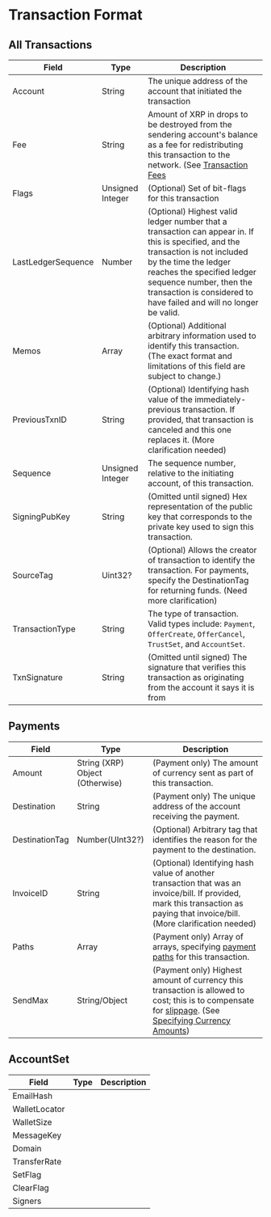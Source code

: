 # Transaction Format #

## All Transactions

| Field | Type | Description |
|-------|------|-------------|
| Account | String | The unique address of the account that initiated the transaction |
| Fee | String | Amount of XRP in drops to be destroyed from the sendering account's balance as a fee for redistributing this transaction to the network. (See [Transaction Fees](https://ripple.com/wiki/Transaction_Fee) |
| Flags | Unsigned Integer | (Optional) Set of bit-flags for this transaction |
| LastLedgerSequence | Number | (Optional) Highest valid ledger number that a transaction can appear in. If this is specified, and the transaction is not included by the time the ledger reaches the specified ledger sequence number, then the transaction is considered to have failed and will no longer be valid. |
| Memos | Array | (Optional) Additional arbitrary information used to identify this transaction. <span class='draft-comment'>(The exact format and limitations of this field are subject to change.)</span> |
| PreviousTxnID | String | (Optional) Identifying hash value of the immediately-previous transaction. If provided, that transaction is canceled and this one replaces it. <span class='draft-comment'>(More clarification needed)</span> |
| Sequence | Unsigned Integer | The sequence number, relative to the initiating account, of this transaction. |
| SigningPubKey | String | (Omitted until signed) Hex representation of the public key that corresponds to the private key used to sign this transaction. |
| SourceTag | <span class='draft-comment'>Uint32?</span> | (Optional) <span class='draft-comment'> Allows the creator of transaction to identify the transaction. For payments, specify the DestinationTag for returning funds. (Need more clarification)</span> |
| TransactionType | String | The type of transaction. Valid types include: `Payment`, `OfferCreate`, `OfferCancel`, `TrustSet`, and `AccountSet`. |
| TxnSignature | String | (Omitted until signed) The signature that verifies this transaction as originating from the account it says it is from |


## Payments

| Field | Type | Description |
|-------|------|-------------|
| Amount | String (XRP)<br/>Object (Otherwise) | (Payment only) The amount of currency sent as part of this transaction. |
| Destination | String | (Payment only) The unique address of the account receiving the payment. |
| DestinationTag | Number<span class='draft-comment'>(UInt32?)</span> | (Optional) Arbitrary tag that identifies the reason for the payment to the destination. |
| InvoiceID | String | (Optional) Identifying hash value of another transaction that was an invoice/bill. If provided, mark this transaction as paying that invoice/bill. <span class='draft-comment'>(More clarification needed)</span> |
| Paths | Array | (Payment only) Array of arrays, specifying [payment paths](https://ripple.com/wiki/Payment_paths) for this transaction. |
| SendMax | String/Object | (Payment only) Highest amount of currency this transaction is allowed to cost; this is to compensate for [slippage](http://en.wikipedia.org/wiki/Slippage_%28finance%29). (See [Specifying Currency Amounts](#specifying-currency-amounts)) |

## AccountSet

| Field | Type | Description |
|-------|------|-------------|
| EmailHash
| WalletLocator
| WalletSize
| MessageKey
| Domain
| TransferRate
| SetFlag
| ClearFlag
| Signers
